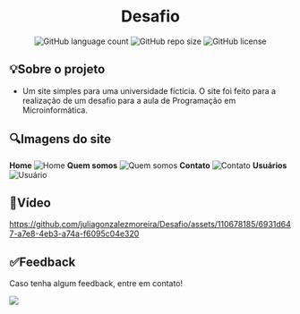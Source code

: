 <h1 align="center"> Desafio </h1>
 
<div align="center">

![GitHub language count](https://img.shields.io/github/languages/count/juliagonzalezmoreira/Desafio)
![GitHub repo size](https://img.shields.io/github/repo-size/juliagonzalezmoreira/Desafio?logoColor=blue)
![GitHub license](https://img.shields.io/github/license/juliagonzalezmoreira/Desafio?color=blue)

</div>

 ## 💡Sobre o projeto

<ul>
  <li>Um site simples para uma universidade fictícia. O site foi feito para a realização de um desafio para a aula de Programação em Microinformática.</li>
</ul>

## 🔍Imagens do site

**Home** ![Home](https://user-images.githubusercontent.com/110678185/225092691-6e5d276e-ab09-47a7-b282-cf229f850dd0.png)
**Quem somos** ![Quem somos](https://user-images.githubusercontent.com/110678185/225092681-c6bc9f23-adeb-4713-9f80-4899dfcdaf37.png)
**Contato** ![Contato](https://user-images.githubusercontent.com/110678185/225092685-58f765ec-5246-4a2e-a173-bef3479ff9e6.png)
**Usuários** ![Usuário](https://github.com/juliagonzalezmoreira/Desafio/assets/110678185/9beea2af-d01e-4d3e-9f67-8131e890c590)

## 🎥Vídeo

https://github.com/juliagonzalezmoreira/Desafio/assets/110678185/6931d647-a7e8-4eb3-a74a-f6095c04e320

## ✅Feedback

Caso tenha algum feedback, entre em contato!

<a href = "mailto:juliagonzalezmoreira@gmail.com"><img src="https://img.shields.io/badge/Gmail-D14836?style=for-the-badge&logo=gmail&logoColor=white"></a>

